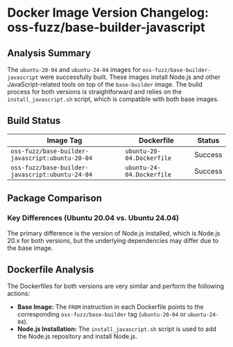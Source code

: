 # Docker Image Version Changelog: oss-fuzz/base-builder-javascript

## Analysis Summary

The `ubuntu-20-04` and `ubuntu-24-04` images for `oss-fuzz/base-builder-javascript` were successfully built. These images install Node.js and other JavaScript-related tools on top of the `base-builder` image. The build process for both versions is straightforward and relies on the `install_javascript.sh` script, which is compatible with both base images.

## Build Status

| Image Tag | Dockerfile | Status |
| --- | --- | --- |
| `oss-fuzz/base-builder-javascript:ubuntu-20-04` | `ubuntu-20-04.Dockerfile` | Success |
| `oss-fuzz/base-builder-javascript:ubuntu-24-04` | `ubuntu-24-04.Dockerfile` | Success |

## Package Comparison

### Key Differences (Ubuntu 20.04 vs. Ubuntu 24.04)

The primary difference is the version of Node.js installed, which is Node.js 20.x for both versions, but the underlying dependencies may differ due to the base image.

## Dockerfile Analysis

The Dockerfiles for both versions are very similar and perform the following actions:

*   **Base Image:** The `FROM` instruction in each Dockerfile points to the corresponding `oss-fuzz/base-builder` tag (`ubuntu-20-04` or `ubuntu-24-04`).
*   **Node.js Installation:** The `install_javascript.sh` script is used to add the Node.js repository and install Node.js.
